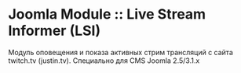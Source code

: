 Joomla Module :: Live Stream Informer (LSI)
==========================
Модуль оповещения и показа активных стрим трансляций с сайта twitch.tv (justin.tv). 
Специально для CMS Joomla 2.5/3.1.x
